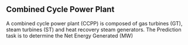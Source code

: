 ## Combined Cycle Power Plant 
A combined cycle power plant (CCPP) is composed of gas turbines (GT), steam turbines (ST) and heat recovery steam generators.
The Prediction task is to determine the Net Energy Generated (MW)
